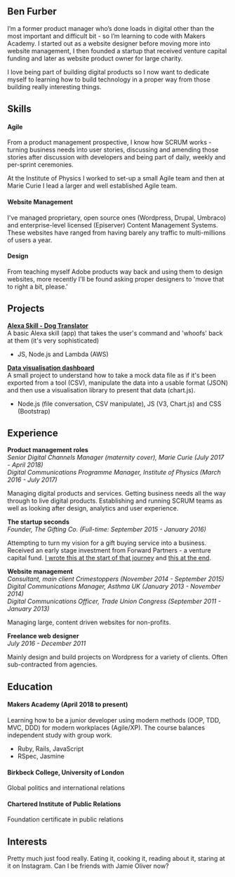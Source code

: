 ## Ben Furber

I’m a former product manager who’s done loads in digital other than the most important and difficult bit - so I’m learning to code with Makers Academy. I started out as a website designer before moving more into website management, I then founded a startup that received venture capital funding and later as website product owner for large charity.

I love being part of building digital products so I now want to dedicate myself to learning how to build technology in a proper way from those building really interesting things.

## Skills

#### Agile

From a product management prospective, I know how SCRUM works - turning business needs into user stories, discussing and amending those stories after discussion with developers and being part of daily, weekly and per-sprint ceremonies. 

At the Institute of Physics I worked to set-up a small Agile team and then at Marie Curie I lead a larger and well established Agile team.

#### Website Management

I've managed proprietary, open source ones (Wordpress, Drupal, Umbraco) and enterprise-level licensed (Episerver) Content Management Systems. These websites have ranged from having barely any traffic to multi-millions of users a year.

#### Design

From teaching myself Adobe products way back and using them to design websites, more recently I'll be found asking proper designers to 'move that to right a bit, please.'


## Projects

<strong><a href="https://www.amazon.co.uk/Ben-Furber-Dog-Translator/dp/B07B28NH9G/ref=sr_1_1?s=digital-skills&ie=UTF8&qid=1523111280&sr=1-1&keywords=dog+translator">Alexa Skill - Dog Translator</a></strong><br/>
A basic Alexa skill (app) that takes the user's command and 'whoofs' back at them (it's very sophisticated)
- JS, Node.js and Lambda (AWS)

<strong><a href="https://github.com/benfurber/datadashboard">Data visualisation dashboard</a></strong><br/>
A small project to understand how to take a mock data file as if it's been exported from a tool (CSV), manipulate the data into a usable format (JSON) and then use a visualisation library to present that data (chart.js).
- Node.js (file conversation, CSV manipulate), JS (V3, Chart.js) and CSS (Bootstrap)


## Experience

<strong>Product management roles</strong><br/>
<em>Senior Digital Channels Manager (maternity cover), Marie Curie (July 2017 - April 2018)</em><br/>
<em>Digital Communications Programme Manager, Institute of Physics (March 2016 - July 2017)</em>

Managing digital products and services. Getting business needs all the way through to live digital products. Establishing and running SCRUM teams as well as looking after design, analytics and user experience.

<strong>The startup seconds</strong><br/>
<em>Founder, The Gifting Co. (Full-time: September 2015 - January 2016)</em>

Attempting to turn my vision for a gift buying service into a business. Received an early stage investment from Forward Partners - a venture capital fund. <a href="https://medium.com/@benfurber/so-i-m-officially-a-founder-now-what-ca88c9516408">I wrote this at the start of that journey</a> and <a href="https://medium.com/@benfurber/so-i-ve-hit-a-wall-what-now-b07bbc60f75a">this at the end</a>.

<strong>Website management</strong><br/>
<em>Consultant, main client Crimestoppers (November 2014 - September 2015)</em><br/>
<em>Digital Communications Manager, Asthma UK (January 2013 - November 2014)</em><br/>
<em>Digital Communications Officer, Trade Union Congress (September 2011 - January 2013)</em>

Managing large, content driven websites for non-profits.

<strong>Freelance web designer</strong><br/>
<em>July 2016 - December 2011</em>

Mainly design and build projects on Wordpress for a variety of clients. Often sub-contracted from agencies.

## Education

#### Makers Academy (April 2018 to present)
Learning how to be a junior developer using modern methods (OOP, TDD, MVC, DDD) for modern workplaces (Agile/XP). The course balances independent study with group work.

- Ruby, Rails, JavaScript
- RSpec, Jasmine

#### Birkbeck College, University of London 
Global politics and international relations

#### Chartered Institute of Public Relations
Foundation certificate in public relations


## Interests

Pretty much just food really. Eating it, cooking it, reading about it, staring at it on Instagram. Can I be friends with Jamie Oliver now?

